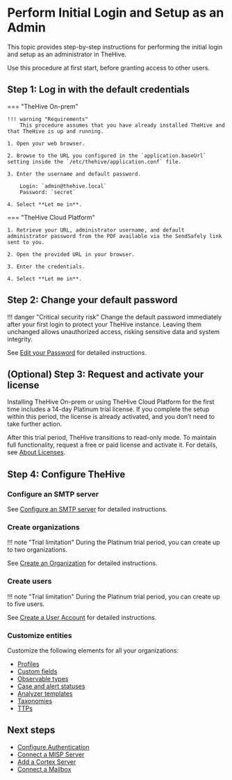 # Perform Initial Login and Setup as an Admin

This topic provides step-by-step instructions for performing the initial login and setup as an administrator in TheHive.

Use this procedure at first start, before granting access to other users.

## Step 1: Log in with the default credentials

=== "TheHive On-prem"

    !!! warning "Requirements"
        This procedure assumes that you have already installed TheHive and that TheHive is up and running.

    1. Open your web browser.

    2. Browse to the URL you configured in the `application.baseUrl` setting inside the `/etc/thehive/application.conf` file.

    3. Enter the username and default password.

        Login: `admin@thehive.local`  
        Password: `secret`

    4. Select **Let me in**.

=== "TheHive Cloud Platform"

    1. Retrieve your URL, administrator username, and default administrator password from the PDF available via the SendSafely link sent to you.

    2. Open the provided URL in your browser.

    3. Enter the credentials.

    4. Select **Let me in**.

## Step 2: Change your default password

!!! danger "Critical security risk"
    Change the default password immediately after your first login to protect your TheHive instance. Leaving them unchanged allows unauthorized access, risking sensitive data and system integrity.

See [Edit your Password](../user-guides/manage-password.md#edit-your-password) for detailed instructions.

## (Optional) Step 3: Request and activate your license

<!-- md:version 5.3 --> Installing TheHive On-prem or using TheHive Cloud Platform for the first time includes a 14-day Platinum trial license. If you complete the setup within this period, the license is already activated, and you don’t need to take further action.

After this trial period, TheHive transitions to read-only mode. To maintain full functionality, request a free or paid license and activate it. For details, see [About Licenses](../installation/licenses/about-licenses.md).

## Step 4: Configure TheHive

### Configure an SMTP server

See [Configure an SMTP server](./smtp/configure-smtp-server.md) for detailed instructions.

### Create organizations

!!! note "Trial limitation"
    During the Platinum trial period, you can create up to two organizations.

See [Create an Organization](./organizations/create-an-organization.md) for detailed instructions.

### Create users

!!! note "Trial limitation"
    During the Platinum trial period, you can create up to five users.

See [Create a User Account](../user-guides/organization/configure-organization/manage-user-accounts/create-a-user-account.md) for detailed instructions.

### Customize entities

Customize the following elements for all your organizations:

* [Profiles](./profiles/create-a-profile.md)
* [Custom fields](./custom-fields/create-a-custom-field.md)
* [Observable types](./observable-types/create-an-observable-type.md)
* [Case and alert statuses](./status/create-a-status.md)
* [Analyzer templates](./analyzer-templates/import-analyzer-templates.md)
* [Taxonomies](./taxonomies/activate-deactivate-a-taxonomy.md)
* [TTPs](./ttps/add-a-catalog.md)

<h2>Next steps</h2>

* [Configure Authentication](./authentication/configure-authentication.md)
* [Connect a MISP Server](./misp-integration/connect-a-misp-server.md)
* [Add a Cortex Server](./cortex/add-a-cortex-server.md)
* [Connect a Mailbox](./email-intake-connector/connect-a-mailbox.md)